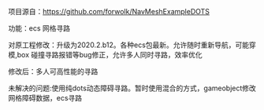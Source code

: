 项目源自：https://github.com/forwolk/NavMeshExampleDOTS

功能：ecs 网格寻路

对原工程修改：升级为2020.2.b12。各种ecs包最新。允许随时重新导航，可能穿模,box 碰撞寻路报错等bug修正，允许多人同时寻路，效率优化

修改后：多人可高性能的寻路

未解决的问题:使用纯dots动态障碍寻路。暂时使用混合的方式，gameobject修改网格障碍数据，ecs寻路
